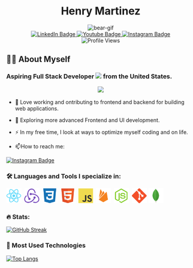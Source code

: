 <h1 align="center">Henry Martinez</h1>
<div align="center" >
  <img src="https://media.giphy.com/media/aEwLTJvYxwo1L09oyP/giphy.gif" alt="bear-gif" width="auto" height="250"/>
</div>

<div id="badges" align="center">
  <a href="https://www.linkedin.com/in/henry-martinez-66a1a5245/">
    <img src="https://img.shields.io/badge/LinkedIn-blue?style=for-the-badge&logo=linkedin&logoColor=white" alt="LinkedIn Badge"/>
  </a>
  <a href="https://www.youtube.com/@henrymartinez7462/featured">
    <img src="https://img.shields.io/badge/YouTube-red?style=for-the-badge&logo=youtube&logoColor=white" alt="Youtube Badge"/>
  </a>
  <a href="https://www.instagram.com/realhenrykmartinez/">
    <img src="https://img.shields.io/badge/Instagram-grey?style=for-the-badge&logo=instagram&logoColor=white" alt="Instagram Badge"/>
  </a>
</div>
<div align="center">
  <img src="https://komarev.com/ghpvc/?username=RealHenryMartinez&style=flat-square&color=blue" alt="Profile Views"/>
</div>

## :technologist: About Myself
### Aspiring Full Stack Developer <img src="https://media.giphy.com/media/WUlplcMpOCEmTGBtBW/giphy.gif" width="30"> from the United States.
<div align="center">
  <img src="https://media.giphy.com/media/iIqmM5tTjmpOB9mpbn/giphy.gif" width="auto" overflow="hidden" height="300"/>
</div>

- :telescope: Love working and ontributing to frontend and backend for building web applications.

- :seedling: Exploring more advanced Frontend and UI development.

- :zap: In my free time, I look at ways to optimize myself coding and on life.

- :mailbox:How to reach me: 

<a href="https://www.instagram.com/realhenrykmartinez/">
    <img src="https://img.shields.io/badge/Instagram-grey?style=for-the-badge&logo=instagram&logoColor=white" alt="Instagram Badge"/>
  </a>
  
 ### :hammer_and_wrench: Languages and Tools I specialize in:
 <div>
  <img src="https://github.com/devicons/devicon/blob/master/icons/react/react-original.svg" title="React" alt="React" width="40" height="40"/>&nbsp;
  <img src="https://github.com/devicons/devicon/blob/master/icons/redux/redux-original.svg" title="Redux" alt="Redux " width="40" height="40"/>&nbsp;
  <img src="https://github.com/devicons/devicon/blob/master/icons/css3/css3-plain.svg"  title="CSS3" alt="CSS" width="40" height="40"/>&nbsp;
  <img src="https://github.com/devicons/devicon/blob/master/icons/html5/html5-original.svg" title="HTML5" alt="HTML" width="40" height="40"/>&nbsp;
  <img src="https://github.com/devicons/devicon/blob/master/icons/javascript/javascript-original.svg" title="JavaScript" alt="JavaScript" width="40" height="40"/>&nbsp;
  <img src="https://github.com/devicons/devicon/blob/master/icons/firebase/firebase-plain.svg" title="Firebase" alt="Firebase" width="40" height="40"/>&nbsp;
  <img src="https://github.com/devicons/devicon/blob/master/icons/nodejs/nodejs-original.svg" title="NodeJS" alt="NodeJS" width="40" height="40"/>&nbsp;
  <img src="https://github.com/devicons/devicon/blob/master/icons/git/git-original.svg" title="Git" **alt="Git" width="40" height="40"/>
  <img src="https://github.com/devicons/devicon/blob/master/icons/mongodb/mongodb-original.svg" title="MongoDB" **alt="MongoDB" width="40" height="40"/>
  
</div>

### :fire: Stats:
[![GitHub Streak](http://github-readme-streak-stats.herokuapp.com?user=RealHenryMartinez&theme=dark&background=000000)](https://git.io/streak-stats)

### :eyes: Most Used Technologies
[![Top Langs](https://github-readme-stats.vercel.app/api/top-langs/?username=RealHenryMartinez&layout=compact&theme=vision-friendly-dark)](https://github.com/anuraghazra/github-readme-stats)
